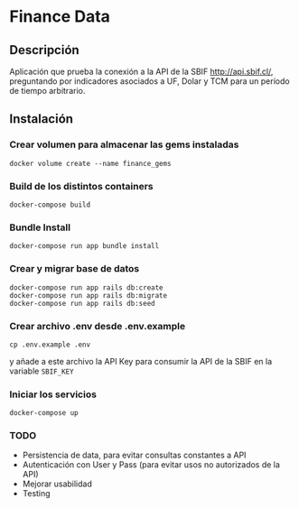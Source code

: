 # Finance Data
## Descripción
Aplicación que prueba la conexión a la API de la SBIF http://api.sbif.cl/, preguntando por indicadores asociados a UF, Dolar y TCM para un período de tiempo arbitrario.

## Instalación

### Crear volumen para almacenar las gems instaladas

```
docker volume create --name finance_gems
```


### Build de los distintos containers

```
docker-compose build
```

### Bundle Install

```
docker-compose run app bundle install
```

### Crear y migrar base de datos

```
docker-compose run app rails db:create
docker-compose run app rails db:migrate
docker-compose run app rails db:seed
```


### Crear archivo .env desde .env.example

```
cp .env.example .env
```

y añade a este archivo la API Key para consumir la API de la SBIF en la variable `SBIF_KEY`

### Iniciar los servicios

```
docker-compose up
```

### TODO
* Persistencia de data, para evitar consultas constantes a API
* Autenticación con User y Pass (para evitar usos no autorizados de la API)
* Mejorar usabilidad
* Testing
